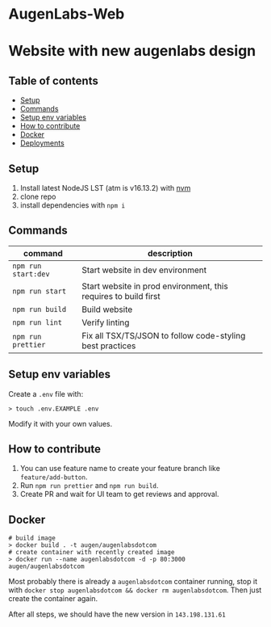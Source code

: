 # AugenLabs-Web
# Website with new augenlabs design

## Table of contents

- [Setup](#setup)
- [Commands](#commands)
- [Setup env variables](#setup-env-variables)
- [How to contribute](#how-to-contribute)
- [Docker](#docker)
- [Deployments](./DEPLOYMENTS.md)

## Setup

1. Install latest NodeJS LST (atm is v16.13.2) with [nvm](https://github.com/nvm-sh/nvm)
1. clone repo
1. install dependencies with `npm i`

## Commands

| command | description |
| --- | --- |
| `npm run start:dev` | Start website in dev environment |
| `npm run start` | Start website in prod environment, this requires to build first |
| `npm run build` | Build website |
| `npm run lint` | Verify linting |
| `npm run prettier` | Fix all TSX/TS/JSON to follow code-styling best practices |

## Setup env variables

Create a `.env` file with:

```shell
> touch .env.EXAMPLE .env
```

Modify it with your own values.

## How to contribute

1. You can use feature name to create your feature branch like `feature/add-button`.
1. Run `npm run prettier` and `npm run build`.
1. Create PR and wait for UI team to get reviews and approval.

## Docker

```shell
# build image
> docker build . -t augen/augenlabsdotcom
# create container with recently created image
> docker run --name augenlabsdotcom -d -p 80:3000 augen/augenlabsdotcom
```

Most probably there is already a `augenlabsdotcom` container running, stop it with `docker stop augenlabsdotcom && docker rm augenlabsdotcom`. Then just create the container again.

After all steps, we should have the new version in `143.198.131.61`
